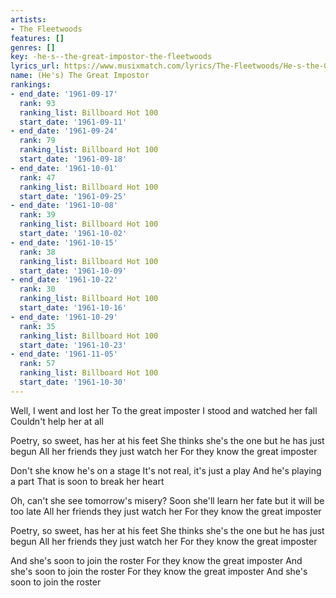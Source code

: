 ```yaml
---
artists:
- The Fleetwoods
features: []
genres: []
key: -he-s--the-great-impostor-the-fleetwoods
lyrics_url: https://www.musixmatch.com/lyrics/The-Fleetwoods/He-s-the-Great-Impostor
name: (He's) The Great Impostor
rankings:
- end_date: '1961-09-17'
  rank: 93
  ranking_list: Billboard Hot 100
  start_date: '1961-09-11'
- end_date: '1961-09-24'
  rank: 79
  ranking_list: Billboard Hot 100
  start_date: '1961-09-18'
- end_date: '1961-10-01'
  rank: 47
  ranking_list: Billboard Hot 100
  start_date: '1961-09-25'
- end_date: '1961-10-08'
  rank: 39
  ranking_list: Billboard Hot 100
  start_date: '1961-10-02'
- end_date: '1961-10-15'
  rank: 38
  ranking_list: Billboard Hot 100
  start_date: '1961-10-09'
- end_date: '1961-10-22'
  rank: 30
  ranking_list: Billboard Hot 100
  start_date: '1961-10-16'
- end_date: '1961-10-29'
  rank: 35
  ranking_list: Billboard Hot 100
  start_date: '1961-10-23'
- end_date: '1961-11-05'
  rank: 57
  ranking_list: Billboard Hot 100
  start_date: '1961-10-30'
---
```

Well, I went and lost her
To the great imposter
I stood and watched her fall
Couldn't help her at all

Poetry, so sweet, has her at his feet
She thinks she's the one but he has just begun
All her friends they just watch her
For they know the great imposter

Don't she know he's on a stage
It's not real, it's just a play
And he's playing a part
That is soon to break her heart

Oh, can't she see tomorrow's misery?
Soon she'll learn her fate but it will be too late
All her friends they just watch her
For they know the great imposter

Poetry, so sweet, has her at his feet
She thinks she's the one but he has just begun
All her friends they just watch her
For they know the great imposter

And she's soon to join the roster
For they know the great imposter
And she's soon to join the roster
For they know the great imposter
And she's soon to join the roster
